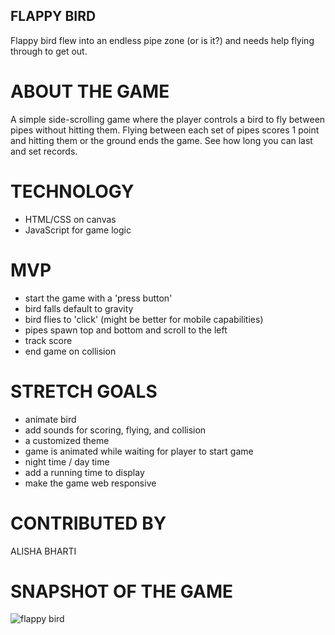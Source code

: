 ## FLAPPY BIRD
Flappy bird flew into an endless pipe zone (or is it?) and needs help flying through to get out.  

# ABOUT THE GAME
A simple side-scrolling game where the player controls a bird to fly between pipes without hitting them.  Flying between each set of pipes scores 1 point and hitting them or the ground ends the game.  See how long you can last and set records.  


# TECHNOLOGY
 * HTML/CSS on canvas
 * JavaScript for game logic


# MVP
 * start the game with a 'press button'
 * bird falls default to gravity
 * bird flies to 'click' (might be better for mobile capabilities)
 * pipes spawn top and bottom and scroll to the left 
 * track score
 * end game on collision

# STRETCH GOALS
 * animate bird
 * add sounds for scoring, flying, and collision
 * a customized theme
 * game is animated while waiting for player to start game
 * night time / day time
 * add a running time to display
 * make the game web responsive

# CONTRIBUTED BY 
ALISHA BHARTI

# SNAPSHOT OF THE GAME 
![flappy bird](https://user-images.githubusercontent.com/84632701/215066420-09a69ca5-2b92-4de7-983e-b82cf7e98f44.png)


